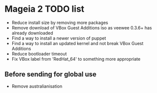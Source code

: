 # Mageia 2 TODO list
- Reduce install size by removing more packages
- Remove download of VBox Guest Additions iso as veewee 0.3.6+ has already downloaded
- Find a way to install a newer version of puppet
- Find a way to install an updated kernel and not break VBox Guest Additions
- Reduce bootloader timeout
- Fix VBox label from 'RedHat_64' to something more appropriate

## Before sending for global use
- Remove australianisation

